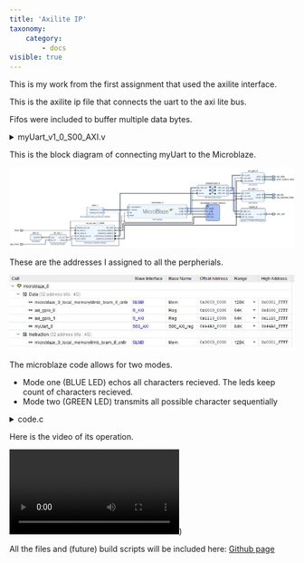 ```yaml
---
title: 'Axilite IP'
taxonomy:
    category:
        - docs
visible: true
---
```


This is my work from the first assignment that used the axilite interface.

This is the axilite ip file that connects the uart to the axi lite bus.

Fifos were included to buffer multiple data bytes.

<details><summary>myUart_v1_0_S00_AXI.v</summary><p><pre><code class="verilog">
`timescale 1 ns / 1 ps

	module myUart_v1_0_S00_AXI #
	(
		// Users to add parameters here

		// User parameters ends
		// Do not modify the parameters beyond this line

		// Width of S_AXI data bus
		parameter integer C_S_AXI_DATA_WIDTH	= 32,
		// Width of S_AXI address bus
		parameter integer C_S_AXI_ADDR_WIDTH	= 4
	)
	(
		// Users to add ports here
        (* X_INTERFACE_INFO = "xilinx.com:interface:uart:1.0 m_uart RxD" *)
        input m_rxd, // Serial Input (required)
        (* X_INTERFACE_INFO = "xilinx.com:interface:uart:1.0 m_uart TxD" *)
        output m_txd, // Serial Output (required)
		// User ports ends
		// Do not modify the ports beyond this line

		// Global Clock Signal
		input wire  S_AXI_ACLK,
		// Global Reset Signal. This Signal is Active LOW
		input wire  S_AXI_ARESETN,
		// Write address (issued by master, acceped by Slave)
		input wire [C_S_AXI_ADDR_WIDTH-1 : 0] S_AXI_AWADDR,
		// Write channel Protection type. This signal indicates the
    		// privilege and security level of the transaction, and whether
    		// the transaction is a data access or an instruction access.
		input wire [2 : 0] S_AXI_AWPROT,
		// Write address valid. This signal indicates that the master signaling
    		// valid write address and control information.
		input wire  S_AXI_AWVALID,
		// Write address ready. This signal indicates that the slave is ready
    		// to accept an address and associated control signals.
		output wire  S_AXI_AWREADY,
		// Write data (issued by master, acceped by Slave) 
		input wire [C_S_AXI_DATA_WIDTH-1 : 0] S_AXI_WDATA,
		// Write strobes. This signal indicates which byte lanes hold
    		// valid data. There is one write strobe bit for each eight
    		// bits of the write data bus.    
		input wire [(C_S_AXI_DATA_WIDTH/8)-1 : 0] S_AXI_WSTRB,
		// Write valid. This signal indicates that valid write
    		// data and strobes are available.
		input wire  S_AXI_WVALID,
		// Write ready. This signal indicates that the slave
    		// can accept the write data.
		output wire  S_AXI_WREADY,
		// Write response. This signal indicates the status
    		// of the write transaction.
		output wire [1 : 0] S_AXI_BRESP,
		// Write response valid. This signal indicates that the channel
    		// is signaling a valid write response.
		output wire  S_AXI_BVALID,
		// Response ready. This signal indicates that the master
    		// can accept a write response.
		input wire  S_AXI_BREADY,
		// Read address (issued by master, acceped by Slave)
		input wire [C_S_AXI_ADDR_WIDTH-1 : 0] S_AXI_ARADDR,
		// Protection type. This signal indicates the privilege
    		// and security level of the transaction, and whether the
    		// transaction is a data access or an instruction access.
		input wire [2 : 0] S_AXI_ARPROT,
		// Read address valid. This signal indicates that the channel
    		// is signaling valid read address and control information.
		input wire  S_AXI_ARVALID,
		// Read address ready. This signal indicates that the slave is
    		// ready to accept an address and associated control signals.
		output wire  S_AXI_ARREADY,
		// Read data (issued by slave)
		output wire [C_S_AXI_DATA_WIDTH-1 : 0] S_AXI_RDATA,
		// Read response. This signal indicates the status of the
    		// read transfer.
		output wire [1 : 0] S_AXI_RRESP,
		// Read valid. This signal indicates that the channel is
    		// signaling the required read data.
		output wire  S_AXI_RVALID,
		// Read ready. This signal indicates that the master can
    		// accept the read data and response information.
		input wire  S_AXI_RREADY
	);

	// AXI4LITE signals
	reg [C_S_AXI_ADDR_WIDTH-1 : 0] 	axi_awaddr;
	reg  	axi_awready;
	reg  	axi_wready;
	reg [1 : 0] 	axi_bresp;
	reg  	axi_bvalid;
	reg [C_S_AXI_ADDR_WIDTH-1 : 0] 	axi_araddr;
	reg  	axi_arready;
	reg [C_S_AXI_DATA_WIDTH-1 : 0] 	axi_rdata;
	reg [1 : 0] 	axi_rresp;
	reg  	axi_rvalid;

	// Example-specific design signals
	// local parameter for addressing 32 bit / 64 bit C_S_AXI_DATA_WIDTH
	// ADDR_LSB is used for addressing 32/64 bit registers/memories
	// ADDR_LSB = 2 for 32 bits (n downto 2)
	// ADDR_LSB = 3 for 64 bits (n downto 3)
	localparam integer ADDR_LSB = (C_S_AXI_DATA_WIDTH/32) + 1;
	localparam integer OPT_MEM_ADDR_BITS = 1;
	//----------------------------------------------
	//-- Signals for user logic register space example
	//------------------------------------------------
	//-- Number of Slave Registers 4
	reg [C_S_AXI_DATA_WIDTH-1:0]	slv_reg0;
	reg [C_S_AXI_DATA_WIDTH-1:0]	slv_reg1;
	reg [C_S_AXI_DATA_WIDTH-1:0]	slv_reg2;
	reg [C_S_AXI_DATA_WIDTH-1:0]	slv_reg3;
	wire	 slv_reg_rden;
	wire	 slv_reg_wren;
	reg [C_S_AXI_DATA_WIDTH-1:0]	 reg_data_out;
	integer	 byte_index;
	reg	 aw_en;
	reg [31:0] error_counter; 
	wire [31:0] error_counter_next; 

	
	wire rec_data,err_data;
    wire [7:0] data_rx;
    wire rx_busy;
	wire send_data;
    wire [7:0] data_tx;
    wire tx_busy;
    
    
    wire tx_fifo_empty,tx_fifo_full;
    wire tx_fifo_rd,tx_fifo_wr;
    
    
    wire rx_fifo_empty,rx_fifo_full;
    wire rx_fifo_rd,rx_fifo_wr;
    
    wire [7:0] data_rx_out;
	
	
	
	// I/O Connections assignments
	
	

	assign S_AXI_AWREADY	= axi_awready;
	assign S_AXI_WREADY	= axi_wready;
	assign S_AXI_BRESP	= axi_bresp;
	assign S_AXI_BVALID	= axi_bvalid;
	assign S_AXI_ARREADY	= axi_arready;
	assign S_AXI_RDATA	= axi_rdata;
	assign S_AXI_RRESP	= axi_rresp;
	assign S_AXI_RVALID	= axi_rvalid;
	// Implement axi_awready generation
	// axi_awready is asserted for one S_AXI_ACLK clock cycle when both
	// S_AXI_AWVALID and S_AXI_WVALID are asserted. axi_awready is
	// de-asserted when reset is low.

	always @( posedge S_AXI_ACLK )
	begin
	  if ( S_AXI_ARESETN == 1'b0 )
	    begin
	      axi_awready &lt;= 1'b0;
	      aw_en &lt;= 1'b1;
	    end 
	  else
	    begin    
	      if (~axi_awready &amp;&amp; S_AXI_AWVALID &amp;&amp; S_AXI_WVALID &amp;&amp; aw_en)
	        begin
	          // slave is ready to accept write address when 
	          // there is a valid write address and write data
	          // on the write address and data bus. This design 
	          // expects no outstanding transactions. 
	          axi_awready &lt;= 1'b1;
	          aw_en &lt;= 1'b0;
	        end
	        else if (S_AXI_BREADY &amp;&amp; axi_bvalid)
	            begin
	              aw_en &lt;= 1'b1;
	              axi_awready &lt;= 1'b0;
	            end
	      else           
	        begin
	          axi_awready &lt;= 1'b0;
	        end
	    end 
	end       

	// Implement axi_awaddr latching
	// This process is used to latch the address when both 
	// S_AXI_AWVALID and S_AXI_WVALID are valid. 

	always @( posedge S_AXI_ACLK )
	begin
	  if ( S_AXI_ARESETN == 1'b0 )
	    begin
	      axi_awaddr &lt;= 0;
	    end 
	  else
	    begin    
	      if (~axi_awready &amp;&amp; S_AXI_AWVALID &amp;&amp; S_AXI_WVALID &amp;&amp; aw_en)
	        begin
	          // Write Address latching 
	          axi_awaddr &lt;= S_AXI_AWADDR;
	        end
	    end 
	end       

	// Implement axi_wready generation
	// axi_wready is asserted for one S_AXI_ACLK clock cycle when both
	// S_AXI_AWVALID and S_AXI_WVALID are asserted. axi_wready is 
	// de-asserted when reset is low. 

	always @( posedge S_AXI_ACLK )
	begin
	  if ( S_AXI_ARESETN == 1'b0 )
	    begin
	      axi_wready &lt;= 1'b0;
	    end 
	  else
	    begin    
	      if (~axi_wready &amp;&amp; S_AXI_WVALID &amp;&amp; S_AXI_AWVALID &amp;&amp; aw_en )
	        begin
	          // slave is ready to accept write data when 
	          // there is a valid write address and write data
	          // on the write address and data bus. This design 
	          // expects no outstanding transactions. 
	          axi_wready &lt;= 1'b1;
	        end
	      else
	        begin
	          axi_wready &lt;= 1'b0;
	        end
	    end 
	end       

	// Implement memory mapped register select and write logic generation
	// The write data is accepted and written to memory mapped registers when
	// axi_awready, S_AXI_WVALID, axi_wready and S_AXI_WVALID are asserted. Write strobes are used to
	// select byte enables of slave registers while writing.
	// These registers are cleared when reset (active low) is applied.
	// Slave register write enable is asserted when valid address and data are available
	// and the slave is ready to accept the write address and write data.
	assign slv_reg_wren = axi_wready &amp;&amp; S_AXI_WVALID &amp;&amp; axi_awready &amp;&amp; S_AXI_AWVALID;

	always @( posedge S_AXI_ACLK )
	begin
	  if ( S_AXI_ARESETN == 1'b0 )
	    begin
	      slv_reg0 &lt;= 0;
	      slv_reg1 &lt;= 0;
	      slv_reg2 &lt;= 0;
	      slv_reg3 &lt;= 0;
	    end 
	  else begin
	    if (slv_reg_wren)
	      begin
	        case ( axi_awaddr[ADDR_LSB+OPT_MEM_ADDR_BITS:ADDR_LSB] )
	          2'h0:
	            for ( byte_index = 0; byte_index &lt;= (C_S_AXI_DATA_WIDTH/8)-1; byte_index = byte_index+1 )
	              if ( S_AXI_WSTRB[byte_index] == 1 ) begin
	                // Respective byte enables are asserted as per write strobes 
	                // Slave register 0
	                slv_reg0[(byte_index*8) +: 8] &lt;= S_AXI_WDATA[(byte_index*8) +: 8];
	              end  
	          2'h1:
	            for ( byte_index = 0; byte_index &lt;= (C_S_AXI_DATA_WIDTH/8)-1; byte_index = byte_index+1 )
	              if ( S_AXI_WSTRB[byte_index] == 1 ) begin
	                // Respective byte enables are asserted as per write strobes 
	                // Slave register 1
	                slv_reg1[(byte_index*8) +: 8] &lt;= S_AXI_WDATA[(byte_index*8) +: 8];
	              end  
	          2'h2:
	            for ( byte_index = 0; byte_index &lt;= (C_S_AXI_DATA_WIDTH/8)-1; byte_index = byte_index+1 )
	              if ( S_AXI_WSTRB[byte_index] == 1 ) begin
	                // Respective byte enables are asserted as per write strobes 
	                // Slave register 2
	                slv_reg2[(byte_index*8) +: 8] &lt;= S_AXI_WDATA[(byte_index*8) +: 8];
	              end  
	          2'h3:
	            for ( byte_index = 0; byte_index &lt;= (C_S_AXI_DATA_WIDTH/8)-1; byte_index = byte_index+1 )
	              if ( S_AXI_WSTRB[byte_index] == 1 ) begin
	                // Respective byte enables are asserted as per write strobes 
	                // Slave register 3
	                slv_reg3[(byte_index*8) +: 8] &lt;= S_AXI_WDATA[(byte_index*8) +: 8];
	              end  
	          default : begin
	                      slv_reg0 &lt;= slv_reg0;
	                      slv_reg1 &lt;= slv_reg1;
	                      slv_reg2 &lt;= slv_reg2;
	                      slv_reg3 &lt;= slv_reg3;
	                    end
	        endcase
	      end
	  end
	end    

	// Implement write response logic generation
	// The write response and response valid signals are asserted by the slave 
	// when axi_wready, S_AXI_WVALID, axi_wready and S_AXI_WVALID are asserted.  
	// This marks the acceptance of address and indicates the status of 
	// write transaction.

	always @( posedge S_AXI_ACLK )
	begin
	  if ( S_AXI_ARESETN == 1'b0 )
	    begin
	      axi_bvalid  &lt;= 0;
	      axi_bresp   &lt;= 2'b0;
	    end 
	  else
	    begin    
	      if (axi_awready &amp;&amp; S_AXI_AWVALID &amp;&amp; ~axi_bvalid &amp;&amp; axi_wready &amp;&amp; S_AXI_WVALID)
	        begin
	          // indicates a valid write response is available
	          axi_bvalid &lt;= 1'b1;
	          axi_bresp  &lt;= 2'b0; // 'OKAY' response 
	        end                   // work error responses in future
	      else
	        begin
	          if (S_AXI_BREADY &amp;&amp; axi_bvalid) 
	            //check if bready is asserted while bvalid is high) 
	            //(there is a possibility that bready is always asserted high)   
	            begin
	              axi_bvalid &lt;= 1'b0; 
	            end  
	        end
	    end
	end   

	// Implement axi_arready generation
	// axi_arready is asserted for one S_AXI_ACLK clock cycle when
	// S_AXI_ARVALID is asserted. axi_awready is 
	// de-asserted when reset (active low) is asserted. 
	// The read address is also latched when S_AXI_ARVALID is 
	// asserted. axi_araddr is reset to zero on reset assertion.

	always @( posedge S_AXI_ACLK )
	begin
	  if ( S_AXI_ARESETN == 1'b0 )
	    begin
	      axi_arready &lt;= 1'b0;
	      axi_araddr  &lt;= 32'b0;
	    end 
	  else
	    begin    
	      if (~axi_arready &amp;&amp; S_AXI_ARVALID)
	        begin
	          // indicates that the slave has acceped the valid read address
	          axi_arready &lt;= 1'b1;
	          // Read address latching
	          axi_araddr  &lt;= S_AXI_ARADDR;
	        end
	      else
	        begin
	          axi_arready &lt;= 1'b0;
	        end
	    end 
	end       

	// Implement axi_arvalid generation
	// axi_rvalid is asserted for one S_AXI_ACLK clock cycle when both 
	// S_AXI_ARVALID and axi_arready are asserted. The slave registers 
	// data are available on the axi_rdata bus at this instance. The 
	// assertion of axi_rvalid marks the validity of read data on the 
	// bus and axi_rresp indicates the status of read transaction.axi_rvalid 
	// is deasserted on reset (active low). axi_rresp and axi_rdata are 
	// cleared to zero on reset (active low).  
	always @( posedge S_AXI_ACLK )
	begin
	  if ( S_AXI_ARESETN == 1'b0 )
	    begin
	      axi_rvalid &lt;= 0;
	      axi_rresp  &lt;= 0;
	    end 
	  else
	    begin    
	      if (axi_arready &amp;&amp; S_AXI_ARVALID &amp;&amp; ~axi_rvalid)
	        begin
	          // Valid read data is available at the read data bus
	          axi_rvalid &lt;= 1'b1;
	          axi_rresp  &lt;= 2'b0; // 'OKAY' response
	        end   
	      else if (axi_rvalid &amp;&amp; S_AXI_RREADY)
	        begin
	          // Read data is accepted by the master
	          axi_rvalid &lt;= 1'b0;
	        end                
	    end
	end    

	// Implement memory mapped register select and read logic generation
	// Slave register read enable is asserted when valid address is available
	// and the slave is ready to accept the read address.
	assign slv_reg_rden = axi_arready &amp; S_AXI_ARVALID &amp; ~axi_rvalid;
	always @(*)
	begin
	      // Address decoding for reading registers
	      case ( axi_araddr[ADDR_LSB+OPT_MEM_ADDR_BITS:ADDR_LSB] )
	        2'h0   : reg_data_out = {31'd0,!tx_fifo_full};
	        2'h1   : reg_data_out = slv_reg1;
	        2'h2   : reg_data_out = {23'd0,!rx_fifo_empty,data_rx_out};
	        2'h3   : reg_data_out = error_counter;
	        default : reg_data_out = 0;
	      endcase
	end

	// Output register or memory read data
	always @( posedge S_AXI_ACLK )
	begin
	  if ( S_AXI_ARESETN == 1'b0 )
	    begin
	      axi_rdata  &lt;= 0;
	    end 
	  else
	    begin    
	      // When there is a valid read address (S_AXI_ARVALID) with 
	      // acceptance of read address by the slave (axi_arready), 
	      // output the read dada 
	      if (slv_reg_rden)
	        begin
	          axi_rdata &lt;= reg_data_out;     // register read data
	        end   
	    end
	end    

	// Add user logic here
    
    rx_core(S_AXI_ACLK,S_AXI_ARESETN,m_rxd,rec_data,err_data,rx_busy,data_rx);
    tx_core(S_AXI_ACLK,S_AXI_ARESETN,send_data,data_tx,m_txd,tx_busy);
	
	assign send_data = ! tx_fifo_empty &amp;&amp; ! tx_busy;
	assign tx_fifo_rd = ! tx_fifo_empty &amp;&amp; ! tx_busy;
	assign tx_fifo_wr = (slv_reg_wren &amp;&amp; axi_awaddr[ADDR_LSB+OPT_MEM_ADDR_BITS:ADDR_LSB] == 2'h1) ? 1 : 0;
	
	fifo_generator_0 tx_fifo (
      .clk(S_AXI_ACLK),      // input wire clk
      .din(S_AXI_WDATA[7:0]),      // input wire [7 : 0] din
      .wr_en(tx_fifo_wr),  // input wire wr_en
      .rd_en(tx_fifo_rd),  // input wire rd_en
      .dout(data_tx),    // output wire [7 : 0] dout
      .full(tx_fifo_full),    // output wire full
      .empty(tx_fifo_empty)  // output wire empty
    );
    
    assign rx_fifo_rd = (slv_reg_rden &amp;&amp; axi_araddr[ADDR_LSB+OPT_MEM_ADDR_BITS:ADDR_LSB] == 2'h2) ? 1 : 0;
    
    fifo_generator_0 rx_fifo (
      .clk(S_AXI_ACLK),      // input wire clk
      .din(data_rx),      // input wire [7 : 0] din
      .wr_en(rec_data),  // input wire wr_en
      .rd_en(rx_fifo_rd),  // input wire rd_en
      .dout(data_rx_out),    // output wire [7 : 0] dout
      .full(rx_fifo_full),    // output wire full
      .empty(rx_fifo_empty)  // output wire empty
    );


	always @( posedge S_AXI_ACLK )
	begin
	  if ( S_AXI_ARESETN == 1'b0 )
        error_counter &lt;= 0;
	  else
       error_counter &lt;= error_counter_next;
	end     
	
	assign error_counter_next = (err_data==1'b1) ? error_counter+1 : error_counter;
	// User logic ends

	endmodule
</code></pre></p></details>

This is the block diagram of connecting myUart to the Microblaze.

![block diagram](ublaze_uart.JPG)

These are the addresses I assigned to all the perpherials.

![Addresses](addresses.JPG)

The microblaze code allows for two modes.
 * Mode one (BLUE LED) echos all characters recieved. The leds keep count of characters recieved.
 * Mode two (GREEN LED) transmits all possible character sequentially

<details><summary>code.c</summary><p><pre><code class="c">
#include &lt;stdio.h&gt;
#include "platform.h"
#include "xil_printf.h"
#include "xil_io.h"


int main()
{
    init_platform();

    u32 input;
    u32 uart_counter = 0;
    u32 dip_swi = 0;
    u32 send_byte = 0x00;
    Xil_Out32(0x11100004,0x00);

    Xil_Out32(0x11100000,0x1);


    Xil_Out32(0x40000004,0x00);



    while(1){
    	Xil_Out32(0x40000000,uart_counter);
    	dip_swi = Xil_In32(0x11100008);



    	input = Xil_In32(0x44A00008);



    	if((0x1&amp;dip_swi)==0){
    		Xil_Out32(0x11100000,0x1);
    	if(0x100&amp;input){
    		uart_counter++;
    		Xil_Out32(0x44a00004,0x0A);;
    		Xil_Out32(0x44a00004,0x7E);
    		Xil_Out32(0x44a00004,input);
    	}

    	}
    	else
    	{
    		Xil_Out32(0x11100000,0x2);
    		Xil_Out32(0x44a00004,send_byte++);
    		for( int i = 0; i&lt;0xFFFFF;i++);
    	}




    }

    cleanup_platform();
    return 0;
}
</code></pre></p></details>


Here is the video of its operation.

![uart video](user://media/uart_001.mp4?resize=300,600))

All the files and (future) build scripts will be included here:
[Github page](https://github.com/AEW2015/522R/tree/master/pages/01.leveling-the-playing-field/task-6-7)